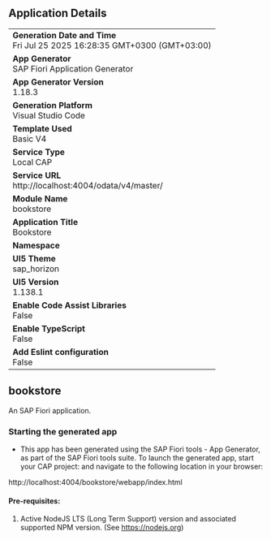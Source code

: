 ## Application Details
|               |
| ------------- |
|**Generation Date and Time**<br>Fri Jul 25 2025 16:28:35 GMT+0300 (GMT+03:00)|
|**App Generator**<br>SAP Fiori Application Generator|
|**App Generator Version**<br>1.18.3|
|**Generation Platform**<br>Visual Studio Code|
|**Template Used**<br>Basic V4|
|**Service Type**<br>Local CAP|
|**Service URL**<br>http://localhost:4004/odata/v4/master/|
|**Module Name**<br>bookstore|
|**Application Title**<br>Bookstore|
|**Namespace**<br>|
|**UI5 Theme**<br>sap_horizon|
|**UI5 Version**<br>1.138.1|
|**Enable Code Assist Libraries**<br>False|
|**Enable TypeScript**<br>False|
|**Add Eslint configuration**<br>False|

## bookstore

An SAP Fiori application.

### Starting the generated app

-   This app has been generated using the SAP Fiori tools - App Generator, as part of the SAP Fiori tools suite.  To launch the generated app, start your CAP project:  and navigate to the following location in your browser:

http://localhost:4004/bookstore/webapp/index.html

#### Pre-requisites:

1. Active NodeJS LTS (Long Term Support) version and associated supported NPM version.  (See https://nodejs.org)


